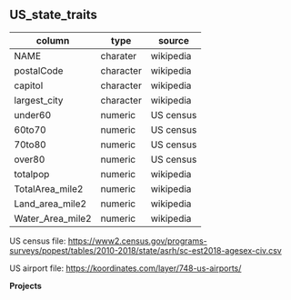 ## US_state_traits


| column           | type      | source     |
|------------------|-----------|------------|
| NAME             | charater  | wikipedia  |
| postalCode       | character |  wikipedia |
| capitol          | character | wikipedia  |
| largest_city     | character | wikipedia  |
| under60          | numeric   | US census  |
| 60to70           | numeric   | US census  |
| 70to80           | numeric   | US census  |
| over80           | numeric   | US census  |
| totalpop         | numeric   | wikipedia  |
| TotalArea_mile2  | numeric   | wikipedia  |
| Land_area_mile2  | numeric   | wikipedia  |
| Water_Area_mile2 | numeric   | wikipedia  |


US census file: https://www2.census.gov/programs-surveys/popest/tables/2010-2018/state/asrh/sc-est2018-agesex-civ.csv

US airport file: https://koordinates.com/layer/748-us-airports/

**Projects**